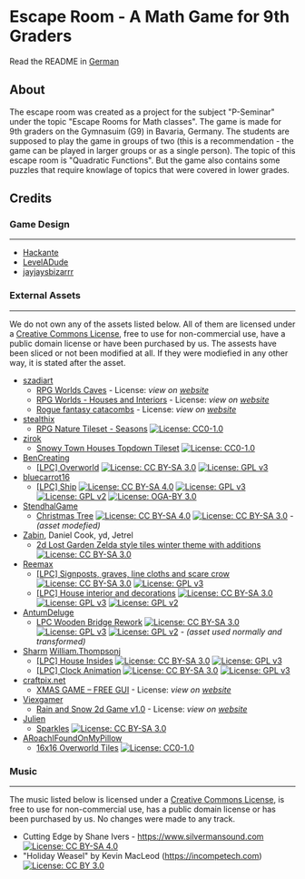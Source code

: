 # Escape Room - A Math Game for 9th Graders
Read the README in [German](README.de.md)

## About
The escape room was created as a project for the subject "P-Seminar" under the topic "Escape Rooms for Math classes". The game is made for 9th graders on the Gymnasuim (G9) in Bavaria, Germany. The students are supposed to play the game in groups of two (this is a recommendation - the game can be played in larger groups or as a single person). The topic of this escape room is "Quadratic Functions". But the game also contains some puzzles that require knowlage of topics that were covered in lower grades. 
## Credits
### Game Design
---
- [Hackante](https://github.com/Hackante)
- [LevelADude](https://github.com/LevelADude)
- [jayjaysbizarrr](https://github.com/jayjaysbizarrr)

### External Assets
---
We do not own any of the assets listed below. All of them are licensed under a [Creative Commons License](https://creativecommons.org/licenses/), free to use for non-commercial use, have a public domain license or have been purchased by us. The assests have been sliced or not been modified at all. If they were modiefied in any other way, it is stated after the asset.
- [szadiart](https://itch.io/profile/szadiart)
  - [RPG Worlds Caves](https://szadiart.itch.io/rpg-worlds-ca) - License: *view on [website](https://szadiart.itch.io/rpg-worlds-ca#:~:text=a%20lot%20more-,%3E%3E%3E%20License%20for%20Everyone.,Credit%20is%20not%20required%20but%20appreciated.,-.PNG%20and%20.PSD)*
  - [RPG Worlds - Houses and Interiors](https://szadiart.itch.io/rpg-worlds-houses-and-interiors) - License: *view on [website](https://szadiart.itch.io/rpg-worlds-houses-and-interiors#:~:text=and%20closed%20versions%20%2D%2D%2D-,%3E%3E%3E%20License%20for%20Everyone.,Credit%20is%20not%20required%20but%20appreciated.,-.PNG%20and%20.PSD)*
  - [Rogue fantasy catacombs](
https://szadiart.itch.io/rogue-fantasy-catacombs) - License: *view on [website](https://szadiart.itch.io/rogue-fantasy-catacombs#:~:text=%2D%2D%2D%20License%20for%20Everyone,original%20or%20changed)*
- [stealthix](https://itch.io/profile/stealthix)
  - [RPG Nature Tileset - Seasons](https://stealthix.itch.io/rpg-nature-tileset) [![License: CC0-1.0](https://img.shields.io/badge/License-CC0%201.0-lightgrey.svg)](http://creativecommons.org/publicdomain/zero/1.0/)
- [zirok](https://itch.io/profile/zirok)
  - [Snowy Town Houses Topdown Tileset](https://zirok.itch.io/topdown-snow-town-tilemap) [![License: CC0-1.0](https://img.shields.io/badge/License-CC0%201.0-lightgrey.svg)](http://creativecommons.org/publicdomain/zero/1.0/)
- [BenCreating](https://opengameart.org/users/bencreating)
  - [[LPC] Overworld](https://opengameart.org/content/lpc-overworld-0) [![License: CC BY-SA 3.0](https://img.shields.io/badge/License-CC%20BY--SA%203.0-lightgrey.svg)](https://creativecommons.org/licenses/by-sa/3.0/) [![License: GPL v3](https://img.shields.io/badge/License-GPLv3-blue.svg)](https://www.gnu.org/licenses/gpl-3.0)
- [bluecarrot16](https://opengameart.org/users/bluecarrot16)
  - [[LPC] Ship](https://opengameart.org/content/lpc-ship) [![License: CC BY-SA 4.0](https://img.shields.io/badge/License-CC%20BY--SA%204.0-lightgrey.svg)](https://creativecommons.org/licenses/by-sa/4.0/) [![License: GPL v3](https://img.shields.io/badge/License-GPLv3-blue.svg)](https://www.gnu.org/licenses/gpl-3.0) [![License: GPL v2](https://img.shields.io/badge/License-GPL%20v2-blue.svg)](https://www.gnu.org/licenses/old-licenses/gpl-2.0.en.html) [![License: OGA-BY 3.0](https://img.shields.io/badge/License-OGA--BY_3.0-purple.svg)
](https://static.opengameart.org/OGA-BY-3.0.txt)
- [StendhalGame](https://opengameart.org/users/stendhalgame)
  - [Christmas Tree](https://opengameart.org/content/christmas-tree-0) [![License: CC BY-SA 4.0](https://img.shields.io/badge/License-CC%20BY--SA%204.0-lightgrey.svg)](https://creativecommons.org/licenses/by-sa/4.0/) [![License: CC BY-SA 3.0](https://img.shields.io/badge/License-CC%20BY--SA%203.0-lightgrey.svg)](https://creativecommons.org/licenses/by-sa/3.0/) - *(asset modefied)*
- [Zabin](https://opengameart.org/users/zabin), Daniel Cook, yd, Jetrel
  - [2d Lost Garden Zelda style tiles winter theme with additions](https://opengameart.org/content/2d-lost-garden-zelda-style-tiles-winter-theme-with-additions) [![License: CC BY-SA 3.0](https://img.shields.io/badge/License-CC%20BY--SA%203.0-lightgrey.svg)](https://creativecommons.org/licenses/by-sa/3.0/)
- [Reemax](https://opengameart.org/users/reemax)
  - [[LPC] Signposts, graves, line cloths and scare crow](https://opengameart.org/content/lpc-signposts-graves-line-cloths-and-scare-crow) [![License: CC BY-SA 3.0](https://img.shields.io/badge/License-CC%20BY--SA%203.0-lightgrey.svg)](https://creativecommons.org/licenses/by-sa/3.0/) [![License: GPL v3](https://img.shields.io/badge/License-GPLv3-blue.svg)](https://www.gnu.org/licenses/gpl-3.0)
  - [[LPC] House interior and decorations](https://opengameart.org/content/lpc-house-interior-and-decorations) [![License: CC BY-SA 3.0](https://img.shields.io/badge/License-CC%20BY--SA%203.0-lightgrey.svg)](https://creativecommons.org/licenses/by-sa/3.0/) [![License: GPL v3](https://img.shields.io/badge/License-GPLv3-blue.svg)](https://www.gnu.org/licenses/gpl-3.0) [![License: GPL v2](https://img.shields.io/badge/License-GPL%20v2-blue.svg)](https://www.gnu.org/licenses/old-licenses/gpl-2.0.en.html)
- [AntumDeluge](https://opengameart.org/users/antumdeluge)
  - [LPC Wooden Bridge Rework](https://opengameart.org/content/lpc-wooden-bridge-rework) [![License: CC BY-SA 3.0](https://img.shields.io/badge/License-CC%20BY--SA%203.0-lightgrey.svg)](https://creativecommons.org/licenses/by-sa/3.0/) [![License: GPL v3](https://img.shields.io/badge/License-GPLv3-blue.svg)](https://www.gnu.org/licenses/gpl-3.0) [![License: GPL v2](https://img.shields.io/badge/License-GPL%20v2-blue.svg)](https://www.gnu.org/licenses/old-licenses/gpl-2.0.en.html) - *(asset used normally and transformed)*
- [Sharm](http://opengameart.org/users/sharm) [William.Thompsonj](https://opengameart.org/users/williamthompsonj)
  - [[LPC] House Insides](https://opengameart.org/content/lpc-house-insides) [![License: CC BY-SA 3.0](https://img.shields.io/badge/License-CC%20BY--SA%203.0-lightgrey.svg)](https://creativecommons.org/licenses/by-sa/3.0/) [![License: GPL v3](https://img.shields.io/badge/License-GPLv3-blue.svg)](https://www.gnu.org/licenses/gpl-3.0)
  - [[LPC] Clock Animation](https://opengameart.org/content/lpc-clock-animation) [![License: CC BY-SA 3.0](https://img.shields.io/badge/License-CC%20BY--SA%203.0-lightgrey.svg)](https://creativecommons.org/licenses/by-sa/3.0/) [![License: GPL v3](https://img.shields.io/badge/License-GPLv3-blue.svg)](https://www.gnu.org/licenses/gpl-3.0)
- [craftpix.net](https://craftpix.net/)
  - [XMAS GAME – FREE GUI](https://craftpix.net/freebies/xmas-games-gui/) - License: *view on [website](https://craftpix.net/file-licenses/#:~:text=revoke%20the%20license.-,2.%20FREEBIE%20PRODUCTS,-2.1%20CAPABILITIES)*
- [Viexgamer](https://viexgamer.itch.io/)
  - [Rain and Snow 2d Game v1.0](https://viexgamer.itch.io/rain-and-snow) - License: *view on [website](https://viexgamer.itch.io/rain-and-snow#:~:text=You%20can%20use%20this%20asset%20for%20personal%20and%20commercial%20purpose%2C%20you%20can%20modify%20this%20object%20to%20your%20needs.%20Credit%20is%20not%20required%20but%20would%20be%20appreciated)*
- [Julien](https://opengameart.org/users/julien)
  - [Sparkles](https://opengameart.org/content/sparkles) [![License: CC BY-SA 3.0](https://img.shields.io/badge/License-CC%20BY--SA%203.0-lightgrey.svg)](https://creativecommons.org/licenses/by-sa/3.0/)
- [ARoachIFoundOnMyPillow](https://opengameart.org/users/aroachifoundonmypillow)
  - [16x16 Overworld Tiles](https://opengameart.org/content/16x16-overworld-tiles-0) [![License: CC0-1.0](https://img.shields.io/badge/License-CC0%201.0-lightgrey.svg)](http://creativecommons.org/publicdomain/zero/1.0/)

### Music
---
The music listed below is licensed under a [Creative Commons License](https://creativecommons.org/licenses/), is free to use for non-commercial use, has a public domain license or has been purchased by us. No changes were made to any track.
- Cutting Edge by Shane Ivers - https://www.silvermansound.com [![License: CC BY-SA 4.0](https://img.shields.io/badge/License-CC%20BY--SA%204.0-lightgrey.svg)](https://creativecommons.org/licenses/by-sa/4.0/)
- "Holiday Weasel" by Kevin MacLeod (https://incompetech.com) [![License: CC BY 3.0](https://img.shields.io/badge/License-CC%20BY%203.0-lightgrey.svg)](https://creativecommons.org/licenses/by/3.0/)
